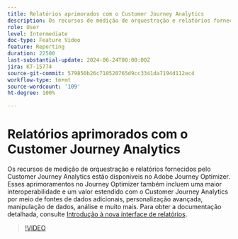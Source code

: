 ```yaml
---
title: Relatórios aprimorados com o Customer Journey Analytics
description: Os recursos de medição de orquestração e relatórios fornecidos pelo Customer Journey Analytics estão disponíveis no Adobe Journey Optimizer. Esses aprimoramentos no Journey Optimizer também incluem uma maior interoperabilidade e um valor estendido com o Customer Journey Analytics por meio de fontes de dados adicionais, personalização avançada, manipulação de dados, análise e muito mais.
role: User
level: Intermediate
doc-type: Feature Video
feature: Reporting
duration: 22500
last-substantial-update: 2024-06-24T00:00:00Z
jira: KT-15774
source-git-commit: 579850b26c710520765d9cc3341da7194d112ec4
workflow-type: tm+mt
source-wordcount: '109'
ht-degree: 100%

---
```



# Relatórios aprimorados com o Customer Journey Analytics

Os recursos de medição de orquestração e relatórios fornecidos pelo Customer Journey Analytics estão disponíveis no Adobe Journey Optimizer. Esses aprimoramentos no Journey Optimizer também incluem uma maior interoperabilidade e um valor estendido com o Customer Journey Analytics por meio de fontes de dados adicionais, personalização avançada, manipulação de dados, análise e muito mais.
Para obter a documentação detalhada, consulte [Introdução à nova interface de relatórios](https://experienceleague.adobe.com/pt-br/docs/journey-optimizer/using/channel-report/report-gs-cja).

>[!VIDEO](https://video.tv.adobe.com/v/3430413/?learn=on)
